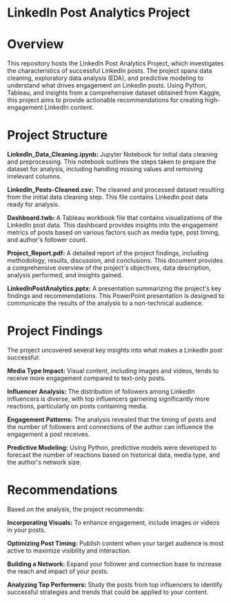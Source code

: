 # LinkedIn Post Analytics Project

# Overview

This repository hosts the LinkedIn Post Analytics Project, which investigates the characteristics of successful LinkedIn posts. The project spans data cleaning, exploratory data analysis (EDA), and predictive modeling to understand what drives engagement on LinkedIn posts. Using Python, Tableau, and insights from a comprehensive dataset obtained from Kaggle, this project aims to provide actionable recommendations for creating high-engagement LinkedIn content.

# Project Structure

**LinkedIn_Data_Cleaning.ipynb:** Jupyter Notebook for initial data cleaning and preprocessing. This notebook outlines the steps taken to prepare the dataset for analysis, including handling missing values and removing irrelevant columns.

**LinkedIn_Posts-Cleaned.csv:** The cleaned and processed dataset resulting from the initial data cleaning step. This file contains LinkedIn post data ready for analysis.

**Dashboard.twb:** A Tableau workbook file that contains visualizations of the LinkedIn post data. This dashboard provides insights into the engagement metrics of posts based on various factors such as media type, post timing, and author's follower count.

**Project_Report.pdf:** A detailed report of the project findings, including methodology, results, discussion, and conclusions. This document provides a comprehensive overview of the project's objectives, data description, analysis performed, and insights gained.

**LinkedInPostAnalytics.pptx:** A presentation summarizing the project's key findings and recommendations. This PowerPoint presentation is designed to communicate the results of the analysis to a non-technical audience.

# Project Findings

The project uncovered several key insights into what makes a LinkedIn post successful:

**Media Type Impact:** Visual content, including images and videos, tends to receive more engagement compared to text-only posts.

**Influencer Analysis:** The distribution of followers among LinkedIn influencers is diverse, with top influencers garnering significantly more reactions, particularly on posts containing media.

**Engagement Patterns:** The analysis revealed that the timing of posts and the number of followers and connections of the author can influence the engagement a post receives.

**Predictive Modeling:** Using Python, predictive models were developed to forecast the number of reactions based on historical data, media type, and the author's network size.

# Recommendations

Based on the analysis, the project recommends:

**Incorporating Visuals:** To enhance engagement, include images or videos in your posts.

**Optimizing Post Timing:** Publish content when your target audience is most active to maximize visibility and interaction.

**Building a Network:** Expand your follower and connection base to increase the reach and impact of your posts.

**Analyzing Top Performers:** Study the posts from top influencers to identify successful strategies and trends that could be applied to your content.

